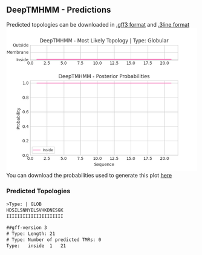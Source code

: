 ## DeepTMHMM - Predictions
Predicted topologies can be downloaded in [.gff3 format](TMRs.gff3) and [.3line format](predicted_topologies.3line)
![picture](plot.png)
You can download the probabilities used to generate this plot [here](Type:_probs.csv)
### Predicted Topologies
```
>Type: | GLOB
HDSILSNNYELSVHKDNESGK
IIIIIIIIIIIIIIIIIIIII

```


```
##gff-version 3
# Type: Length: 21
# Type: Number of predicted TMRs: 0
Type:	inside	1	21				

```
